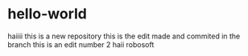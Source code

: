 # hello-world
haiiii
this is a new repository
this is the edit made and commited in the branch
this is an edit number 2
haii robosoft
